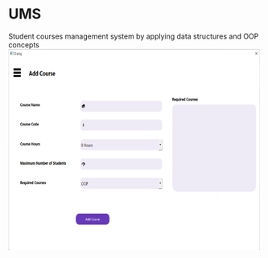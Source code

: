 # UMS
Student courses management system by applying data structures and OOP concepts
<img src="https://github.com/AhmedEsmail8/UMS/blob/main/screen%20shots/Add_Course.png" width=500 height=400 />
